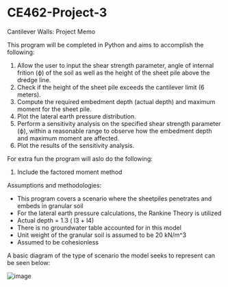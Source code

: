 # CE462-Project-3
Cantilever Walls: Project Memo

This program will be completed in Python and aims to accomplish the following:

1. Allow the user to input the shear strength parameter, angle of internal frition (ϕ) of the soil as well as the height of the sheet pile above the dredge line. 
3. Check if the height of the sheet pile exceeds the cantilever limit (6 meters).
4. Compute the required embedment depth (actual depth) and maximum moment for the sheet pile.
5. Plot the lateral earth pressure distribution.
6. Perform a sensitivity analysis on the specified shear strength parameter (ϕ),  within a reasonable range to observe how the embedment depth and maximum moment are affected.
7. Plot the results of the sensitivity analysis.
   
For extra fun the program will aslo do the following:

1. Include the factored moment method
   
Assumptions and methodologies:
- This program covers a scenario where the sheetpiles penetrates and embeds in granular soil
- For the lateral earth pressure calculations, the Rankine Theory is utilized
- Actual depth = 1.3 ( l3 + l4)
- There is no groundwater table accounted for in this model
- Unit weight of the granular soil is assumed to be 20 kN/m^3
- Assumed to be cohesionless

A basic diagram of the type of scenario the model seeks to represent can be seen below:

![image](https://github.com/JessikaSolleder/CE462-Project-3/assets/156147848/656dec7f-3a4b-49b4-a17e-94ee2573b339)




